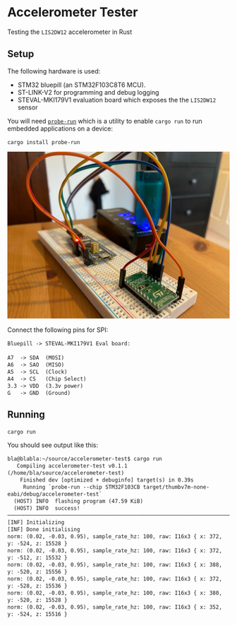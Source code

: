 # Accelerometer Tester
Testing the `LIS2DW12` accelerometer in Rust

## Setup

The following hardware is used:

- STM32 bluepill (an STM32F103C8T6 MCU).
- ST-LINK-V2 for programming and debug logging
- STEVAL-MKI179V1 evaluation board which exposes the the `LIS2DW12` sensor

You will need [`probe-run`](https://ferrous-systems.com/blog/probe-run/) which is a utility to enable `cargo run` to run embedded applications on a device:

```
cargo install probe-run
```

![image](./img/accelerometer_with_bluepill.jpg)

Connect the following pins for SPI:
```
Bluepill -> STEVAL-MKI179V1 Eval board:

A7  -> SDA  (MOSI)
A6  -> SAO  (MISO)
A5  -> SCL  (Clock)
A4  -> CS   (Chip Select)
3.3 -> VDD  (3.3v power)
G   -> GND  (Ground)
```

## Running

```
cargo run
```

You should see output like this:
```
bla@blabla:~/source/accelerometer-test$ cargo run
   Compiling accelerometer-test v0.1.1 (/home/bla/source/accelerometer-test)
    Finished dev [optimized + debuginfo] target(s) in 0.39s
     Running `probe-run --chip STM32F103CB target/thumbv7m-none-eabi/debug/accelerometer-test`
  (HOST) INFO  flashing program (47.59 KiB)
  (HOST) INFO  success!
────────────────────────────────────────────────────────────────────────────────
[INF] Initializing
[INF] Done initialising
norm: (0.02, -0.03, 0.95), sample_rate_hz: 100, raw: I16x3 { x: 372, y: -524, z: 15528 }
norm: (0.02, -0.03, 0.95), sample_rate_hz: 100, raw: I16x3 { x: 372, y: -512, z: 15532 }
norm: (0.02, -0.03, 0.95), sample_rate_hz: 100, raw: I16x3 { x: 388, y: -520, z: 15556 }
norm: (0.02, -0.03, 0.95), sample_rate_hz: 100, raw: I16x3 { x: 372, y: -528, z: 15536 }
norm: (0.02, -0.03, 0.95), sample_rate_hz: 100, raw: I16x3 { x: 380, y: -520, z: 15528 }
norm: (0.02, -0.03, 0.95), sample_rate_hz: 100, raw: I16x3 { x: 352, y: -524, z: 15516 }
```